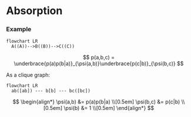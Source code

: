 # Absorption

### Example

```mermaid
flowchart LR
  A((A))-->B((B))-->C((C))
```

$$
p(a,b,c) = \underbrace{p(a)p(b|a)}_{\psi(a,b)}\underbrace{p(c|b)}_{\psi(b,c)}
$$

As a clique graph:

```mermaid
flowchart LR
  ab([ab]) --- b[b] --- bc([bc])
```

$$
\begin{align*}
\psi(a,b) &= p(a)p(b|a) \\[0.5em]
\psi(b,c) &= p(c|b) \\[0.5em]
\psi(b) &= 1 \\[0.5em]
\end{align*}
$$
